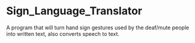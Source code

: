 # Sign_Language_Translator
A program that will turn hand sign gestures used by the deaf/mute people into written text, also converts speech to text.
